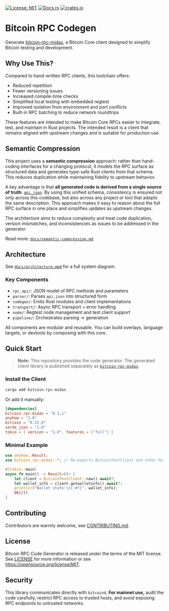 [![License: MIT](https://img.shields.io/badge/license-MIT-blue)](LICENSE)
[![Docs.rs](https://img.shields.io/docsrs/bitcoin-rpc-midas)](https://docs.rs/bitcoin-rpc-midas)
[![crates.io](https://img.shields.io/crates/v/bitcoin-rpc-midas)](https://crates.io/crates/bitcoin-rpc-midas)

# Bitcoin RPC Codegen

Generate [bitcoin-rpc-midas](https://github.com/nervana21/bitcoin-rpc-midas), a Bitcoin Core client designed to simplify Bitcoin testing and development.

## Why Use This?

Compared to hand-written RPC clients, this toolchain offers:

- Reduced repetition
- Fewer versioning issues
- Increased compile-time checks
- Simplified local testing with embedded regtest
- Improved isolation from environment and port conflicts
- Built-in RPC batching to reduce network roundtrips

These features are intended to make Bitcoin Core RPCs easier to integrate, test, and maintain in Rust projects. The intended result is a client that remains aligned with upstream changes and is suitable for production use.

## Semantic Compression

This project uses a **semantic compression** approach: rather than hand-coding interfaces for a changing protocol, it models the RPC surface as structured data and generates type-safe Rust clients from that schema. This reduces duplication while maintaining fidelity to upstream behavior.

A key advantage is that **all generated code is derived from a single source of truth**: [`api.json`](api.json). By using this unified schema, consistency is ensured not only across this codebase, but also across any project or tool that adopts the same description. This approach makes it easy to reason about the full RPC surface in one place and simplifies updates as upstream changes.

The architecture aims to reduce complexity and treat code duplication, version mismatches, and inconsistencies as issues to be addressed in the generator.

Read more: [`docs/semantic-compression.md`](docs/semantic-compression.md)

## Architecture

See [`docs/architecture.mmd`](docs/architecture.mmd) for a full system diagram.

### Key Components

- `rpc_api/`: JSON model of RPC methods and parameters
- `parser/`: Parses `api.json` into structured form
- `codegen/`: Emits Rust modules and client implementations
- `transport/`: Async RPC transport + error handling
- `node/`: Regtest node management and test client support
- `pipeline/`: Orchestrates parsing → generation

All components are modular and reusable. You can build overlays, language targets, or devtools by composing with this core.

## Quick Start

> **Note:** This repository provides the code generator. The generated client library is published separately as [`bitcoin-rpc-midas`](https://crates.io/crates/bitcoin-rpc-midas).

### Install the Client

```bash
cargo add bitcoin-rpc-midas
```

Or add it manually:

```toml
[dependencies]
bitcoin-rpc-midas = "0.1.1"
anyhow = "1.0"
bitcoin = "0.32.0"
serde_json = "1.0"
tokio = { version = "1.0", features = ["full"] }
```

### Minimal Example

```rust
use anyhow::Result;
use bitcoin_rpc_midas::*; // Re-exports BitcoinTestClient and other helpers

#[tokio::main]
async fn main() -> Result<()> {
    let client = BitcoinTestClient::new().await?;
    let wallet_info = client.getwalletinfo().await?;
    println!("Wallet state:\n{:#?}", wallet_info);
    Ok(())
}
```

## Contributing

Contributors are warmly welcome, see [CONTRIBUTING.md](CONTRIBUTING.md).

## License

Bitcoin RPC Code Generator is released under the terms of the MIT license. See [LICENSE](LICENSE) for more information or see https://opensource.org/license/MIT.

## Security

This library communicates directly with `bitcoind`.
**For mainnet use,** audit the code carefully, restrict RPC access to trusted hosts, and avoid exposing RPC endpoints to untrusted networks.
